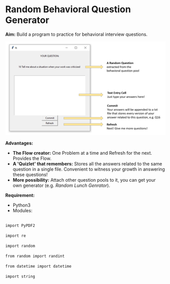 # Random Behavioral Question Generator

__Aim:__ Build a program to practice for behavioral interview questions.

![Image of Random Behavioral Question Generator](https://github.com/XinyueYu16/Behavioral_Question_Generator/blob/master/Generator.png)

__Advantages:__ 
- __The Flow creator:__ One Problem at a time and Refresh for the next. Provides the Flow.
- __A 'Quizlet' that remembers:__ Stores all the answers related to the same question in a single file. Convenient to witness your growth in answering these questions!
- __More possibility:__ Attach other question pools to it, you can get your own generator (e.g. _Random Lunch Genrator_).

__Requirement:__
  - Python3
  - Modules:
  
<pre><code>
import PyPDF2

import re

import random

from random import randint

from datetime import datetime

import string
</code></pre>
